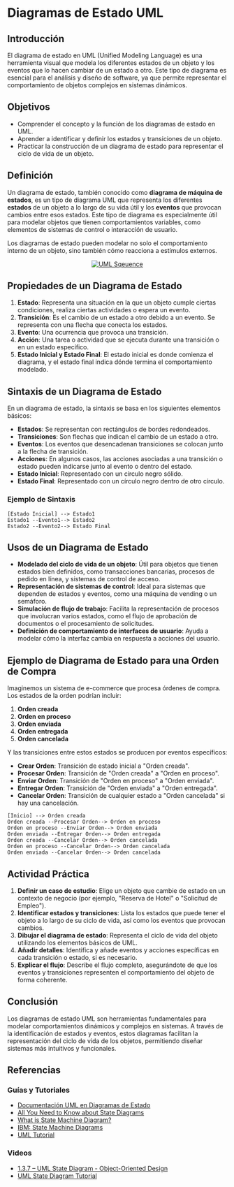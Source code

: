 # Diagramas de Estado UML

## Introducción

El diagrama de estado en UML (Unified Modeling Language) es una herramienta visual que modela los diferentes estados de un objeto y los eventos que lo hacen cambiar de un estado a otro. Este tipo de diagrama es esencial para el análisis y diseño de software, ya que permite representar el comportamiento de objetos complejos en sistemas dinámicos.

## Objetivos

- Comprender el concepto y la función de los diagramas de estado en UML.
- Aprender a identificar y definir los estados y transiciones de un objeto.
- Practicar la construcción de un diagrama de estado para representar el ciclo de vida de un objeto.

## Definición

Un diagrama de estado, también conocido como **diagrama de máquina de estados**, es un tipo de diagrama UML que representa los diferentes **estados** de un objeto a lo largo de su vida útil y los **eventos** que provocan cambios entre esos estados. Este tipo de diagrama es especialmente útil para modelar objetos que tienen comportamientos variables, como elementos de sistemas de control o interacción de usuario.

Los diagramas de estado pueden modelar no solo el comportamiento interno de un objeto, sino también cómo reacciona a estímulos externos.

<div align="center">

[![UML Sqeuence](https://img.youtube.com/vi/_6TFVzBW7oo/hqdefault.jpg)](https://www.youtube.com/watch?v=_6TFVzBW7oo)

</div>

## Propiedades de un Diagrama de Estado

1. **Estado**: Representa una situación en la que un objeto cumple ciertas condiciones, realiza ciertas actividades o espera un evento.
2. **Transición**: Es el cambio de un estado a otro debido a un evento. Se representa con una flecha que conecta los estados.
3. **Evento**: Una ocurrencia que provoca una transición.
4. **Acción**: Una tarea o actividad que se ejecuta durante una transición o en un estado específico.
5. **Estado Inicial y Estado Final**: El estado inicial es donde comienza el diagrama, y el estado final indica dónde termina el comportamiento modelado.

## Sintaxis de un Diagrama de Estado

En un diagrama de estado, la sintaxis se basa en los siguientes elementos básicos:

- **Estados**: Se representan con rectángulos de bordes redondeados.
- **Transiciones**: Son flechas que indican el cambio de un estado a otro.
- **Eventos**: Los eventos que desencadenan transiciones se colocan junto a la flecha de transición.
- **Acciones**: En algunos casos, las acciones asociadas a una transición o estado pueden indicarse junto al evento o dentro del estado.
- **Estado Inicial**: Representado con un círculo negro sólido.
- **Estado Final**: Representado con un círculo negro dentro de otro círculo.

### Ejemplo de Sintaxis

```plaintext
[Estado Inicial] --> Estado1
Estado1 --Evento1--> Estado2
Estado2 --Evento2--> Estado Final
```

## Usos de un Diagrama de Estado

- **Modelado del ciclo de vida de un objeto**: Útil para objetos que tienen estados bien definidos, como transacciones bancarias, procesos de pedido en línea, y sistemas de control de acceso.
- **Representación de sistemas de control**: Ideal para sistemas que dependen de estados y eventos, como una máquina de vending o un semáforo.
- **Simulación de flujo de trabajo**: Facilita la representación de procesos que involucran varios estados, como el flujo de aprobación de documentos o el procesamiento de solicitudes.
- **Definición de comportamiento de interfaces de usuario**: Ayuda a modelar cómo la interfaz cambia en respuesta a acciones del usuario.

## Ejemplo de Diagrama de Estado para una Orden de Compra

Imaginemos un sistema de e-commerce que procesa órdenes de compra. Los estados de la orden podrían incluir:

1. **Orden creada**
2. **Orden en proceso**
3. **Orden enviada**
4. **Orden entregada**
5. **Orden cancelada**

Y las transiciones entre estos estados se producen por eventos específicos:

- **Crear Orden**: Transición de estado inicial a "Orden creada".
- **Procesar Orden**: Transición de "Orden creada" a "Orden en proceso".
- **Enviar Orden**: Transición de "Orden en proceso" a "Orden enviada".
- **Entregar Orden**: Transición de "Orden enviada" a "Orden entregada".
- **Cancelar Orden**: Transición de cualquier estado a "Orden cancelada" si hay una cancelación.

```plaintext
[Inicio] --> Orden creada
Orden creada --Procesar Orden--> Orden en proceso
Orden en proceso --Enviar Orden--> Orden enviada
Orden enviada --Entregar Orden--> Orden entregada
Orden creada --Cancelar Orden--> Orden cancelada
Orden en proceso --Cancelar Orden--> Orden cancelada
Orden enviada --Cancelar Orden--> Orden cancelada
```

## Actividad Práctica

1. **Definir un caso de estudio**: Elige un objeto que cambie de estado en un contexto de negocio (por ejemplo, "Reserva de Hotel" o "Solicitud de Empleo").
2. **Identificar estados y transiciones**: Lista los estados que puede tener el objeto a lo largo de su ciclo de vida, así como los eventos que provocan cambios.
3. **Dibujar el diagrama de estado**: Representa el ciclo de vida del objeto utilizando los elementos básicos de UML.
4. **Añadir detalles**: Identifica y añade eventos y acciones específicas en cada transición o estado, si es necesario.
5. **Explicar el flujo**: Describe el flujo completo, asegurándote de que los eventos y transiciones representen el comportamiento del objeto de forma coherente.

## Conclusión

Los diagramas de estado UML son herramientas fundamentales para modelar comportamientos dinámicos y complejos en sistemas. A través de la identificación de estados y eventos, estos diagramas facilitan la representación del ciclo de vida de los objetos, permitiendo diseñar sistemas más intuitivos y funcionales.

## Referencias

### Guías y Tutoriales

- [Documentación UML en Diagramas de Estado](https://www.uml-diagrams.org/state-machine-diagrams.html)
- [All You Need to Know about State Diagrams](https://www.visual-paradigm.com/guide/uml-unified-modeling-language/about-state-diagrams/)
- [What is State Machine Diagram?](https://www.visual-paradigm.com/guide/uml-unified-modeling-language/what-is-state-machine-diagram/)
- [IBM: State Machine Diagrams](https://www.ibm.com/docs/en/rational-soft-arch/9.6.1?topic=diagrams-state-machine)
- [UML Tutorial](https://creately.com/diagram-type/uml)

### Videos

- [1.3.7 – UML State Diagram - Object-Oriented Design](https://www.youtube.com/watch?v=qICdYjJA-Ps)
- [UML State Diagram Tutorial](https://www.youtube.com/watch?v=iaX11vYFhZ4)